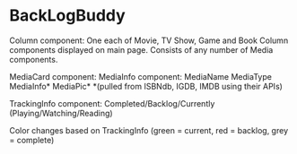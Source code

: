 # BackLogBuddy
Column component:
  One each of Movie, TV Show, Game and Book Column components displayed on main page.
  Consists of any number of Media components.

MediaCard component:
  MediaInfo component:
    MediaName
    MediaType
    MediaInfo*
    MediaPic*
    *(pulled from ISBNdb, IGDB, IMDB using their APIs)

  TrackingInfo component:
    Completed/Backlog/Currently (Playing/Watching/Reading)

  Color changes based on TrackingInfo (green = current, red = backlog, grey = complete)